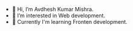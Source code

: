 - 👋 Hi, I’m Avdhesh Kumar Mishra. 
- 👀 I’m interested in Web development. 
- 🌱 Currently I'm learning Fronten development. 
<!---
AvdheshMishra/AvdheshMishra is a ✨ special ✨ repository because its `README.md` (this file) appears on your GitHub profile.
You can click the Preview link to take a look at your changes.
--->

